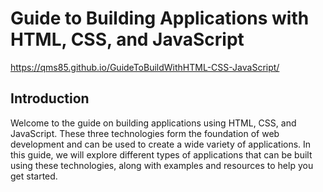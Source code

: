 # Guide to Building Applications with HTML, CSS, and JavaScript
https://qms85.github.io/GuideToBuildWithHTML-CSS-JavaScript/

## Introduction
Welcome to the guide on building applications using HTML, CSS, and JavaScript. These three technologies form the foundation of web development and can be used to create a wide variety of applications. In this guide, we will explore different types of applications that can be built using these technologies, along with examples and resources to help you get started.




